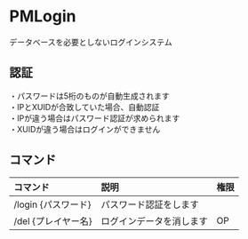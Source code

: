 # PMLogin
データベースを必要としないログインシステム

## 認証
  
・パスワードは5桁のものが自動生成されます  
・IPとXUIDが合致していた場合、自動認証  
・IPが違う場合はパスワード認証が求められます  
・XUIDが違う場合はログインができません

## コマンド

|コマンド     |説明           |権限  |
|:-----------|:------------|:------------|
|/login {パスワード} | パスワード認証をします||
|/del {プレイヤー名} | ログインデータを消します | OP|

